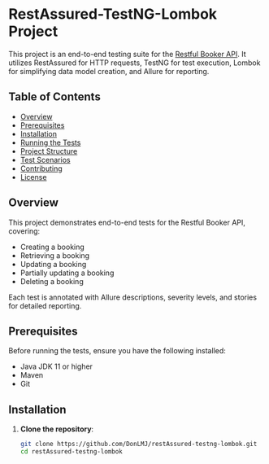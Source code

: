 # RestAssured-TestNG-Lombok Project

This project is an end-to-end testing suite for the [Restful Booker API](https://restful-booker.herokuapp.com/apidoc/index.html#api-Booking-GetBookings). It utilizes RestAssured for HTTP requests, TestNG for test execution, Lombok for simplifying data model creation, and Allure for reporting.

## Table of Contents
- [Overview](#overview)
- [Prerequisites](#prerequisites)
- [Installation](#installation)
- [Running the Tests](#running-the-tests)
- [Project Structure](#project-structure)
- [Test Scenarios](#test-scenarios)
- [Contributing](#contributing)
- [License](#license)

## Overview

This project demonstrates end-to-end tests for the Restful Booker API, covering:
- Creating a booking
- Retrieving a booking
- Updating a booking
- Partially updating a booking
- Deleting a booking

Each test is annotated with Allure descriptions, severity levels, and stories for detailed reporting.

## Prerequisites

Before running the tests, ensure you have the following installed:
- Java JDK 11 or higher
- Maven
- Git

## Installation

1. **Clone the repository**:
   ```sh
   git clone https://github.com/DonLMJ/restAssured-testng-lombok.git
   cd restAssured-testng-lombok
